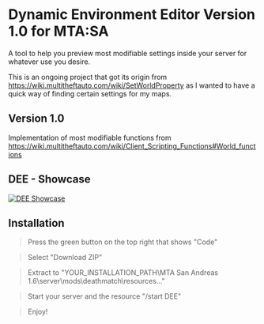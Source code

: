 # Dynamic Environment Editor Version 1.0 for MTA:SA
A tool to help you preview most modifiable settings inside your server for whatever use you desire.

This is an ongoing project that got its origin from https://wiki.multitheftauto.com/wiki/SetWorldProperty as I wanted to have a quick way of finding certain settings for my maps.
## Version 1.0
Implementation of most modifiable functions from https://wiki.multitheftauto.com/wiki/Client_Scripting_Functions#World_functions

## DEE - Showcase

[![DEE Showcase](http://img.youtube.com/vi/IgQYAogL9jc/0.jpg)](http://www.youtube.com/watch?v=IgQYAogL9jc "Video Title")

## Installation
> Press the green button on the top right that shows "Code"

> Select "Download ZIP"

> Extract to "YOUR_INSTALLATION_PATH\MTA San Andreas 1.6\server\mods\deathmatch\resources..."

> Start your server and the resource "/start DEE"

> Enjoy!
